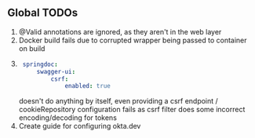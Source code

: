 ## Global TODOs
1. @Valid annotations are ignored, as they aren't in the web layer
2. Docker build fails due to corrupted wrapper being passed to container on build
3. ```yaml
    springdoc:
        swagger-ui:
            csrf:
                enabled: true 
    ```
   doesn't do anything by itself, even providing a csrf endpoint / cookieRepository configuration
   fails as csrf filter does some incorrect encoding/decoding for tokens
4. Create guide for configuring okta.dev